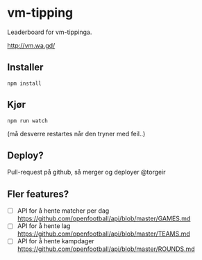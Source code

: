 # vm-tipping

Leaderboard for vm-tippinga.

http://vm.wa.gd/

## Installer

    npm install

## Kjør

    npm run watch

(må desverre restartes når den tryner med feil..)

## Deploy?

Pull-request på github, så merger og deployer @torgeir

## Fler features?

- [ ] API for å hente matcher per dag https://github.com/openfootball/api/blob/master/GAMES.md
- [ ] API for å hente lag https://github.com/openfootball/api/blob/master/TEAMS.md
- [ ] API for å hente kampdager https://github.com/openfootball/api/blob/master/ROUNDS.md
